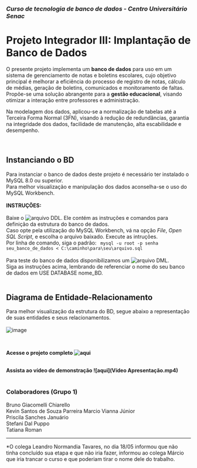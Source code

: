### _Curso de tecnologia de banco de dados - Centro Universitário Senac_
# Projeto Integrador III: Implantação de Banco de Dados
<p>O presente projeto implementa um <b>banco de dados</b> para uso em um sistema de gerenciamento de notas e boletins escolares, cujo objetivo principal é melhorar a eficiência do processo de registro de notas, cálculo de médias, geração de boletins, comunicados e monitoramento de faltas. Propõe-se uma solução abrangente para a <b>gestão educacional</b>, visando otimizar a interação entre professores e administração.</p>
<p>Na modelagem dos dados, aplicou-se a normalização de tabelas até a Terceira Forma Normal (3FN), visando à redução de redundâncias, garantia na integridade dos dados, facilidade de manutenção, alta escabilidade e desempenho.</p>  
<br>

## Instanciando o BD
Para instanciar o banco de dados deste projeto é necessário ter instalado o MySQL 8.0 ou superior.  
Para melhor visualização e manipulação dos dados aconselha-se o uso do MySQL Workbench.  
<br>
**INSTRUÇÕES:**  
<br>
Baixe o ![arquivo DDL](http://github.com/blablabla). Ele contém as instruções e comandos para definição da estrutura do banco de dados.   
Caso opte pela utilização do MySQL Workbench, vá na opção _File_, _Open SQL Script_, e escolha o arquivo baixado. Execute as intruções.  
Por linha de comando, siga o padrão:
<code> mysql -u root -p senha seu_banco_de_dados < C:\caminho\para\seu\arquivo.sql </code>  
<br>
Para teste do banco de dados disponibilizamos um ![arquivo DML](http://github.com/blablabla).  
Siga as instruções acima, lembrando de referenciar o nome do seu banco de dados em USE DATABASE nome_BD.
<br>
<br>

## Diagrama de Entidade-Relacionamento
Para melhor visualização da estrutura do BD, segue abaixo a representação de suas entidades e seus relacionamentos.  
<br>
![image](https://github.com/priscilasanches/ReadMePI/assets/90432175/da053af0-ded1-4440-9ed5-42e28a547fe1)    

<br>

**Acesse o projeto completo ![aqui](http://github.com/blablabla)**  
<br>

**Assista ao vídeo de demonstração ![aqui](Vídeo Apresentação.mp4)**  
<br>

### Colaboradores (Grupo 1)
Bruno Giacomelli Chiarello  
Kevin Santos de Souza Parreira 
Marcio Vianna Júnior  
Priscila Sanches Januário  
Stefani Dal Puppo  
Tatiana Roman  

____________________________________
*O colega Leandro Normandia Tavares, no dia 18/05 informou que não tinha concluído sua etapa e que não iria fazer, informou ao colega Márcio que iria trancar o curso e que poderiam tirar o nome dele do trabalho.



